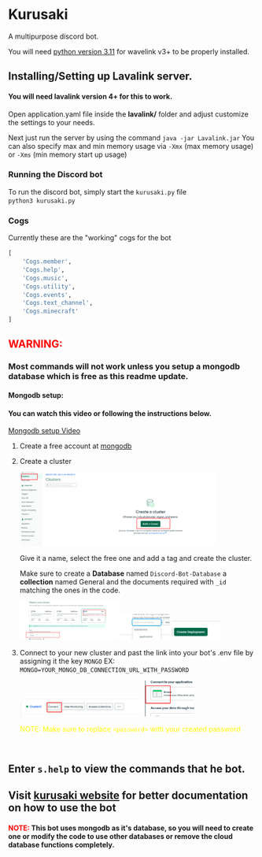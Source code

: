 # Kurusaki
A multipurpose discord bot.

You will need [python version 3.11](https://www.python.org/downloads/) for wavelink v3+ to be properly installed. 


## Installing/Setting up Lavalink server.
#### You will need lavalink version 4+ for this to work.

Open application.yaml file inside the <b>lavalink/</b> folder and adjust customize the settings to your needs.

Next just run the server by using the command `java -jar Lavalink.jar` You can also specify max and min memory usage via `-Xmx` (max memory usage) or `-Xms` (min memory start up usage)

### Running the Discord bot
To run the discord bot, simply start the `kurusaki.py` file 
<br>
`
python3 kurusaki.py
`
### Cogs
Currently these are the "working" cogs for the bot
```python
[
    'Cogs.member',
    'Cogs.help',
    'Cogs.music',
    'Cogs.utility',
    'Cogs.events',
    'Cogs.text_channel',
    'Cogs.minecraft'
]
```
## <span style="color:red"> WARNING: </span> 
### Most commands will not work unless you setup a mongodb database which is free as this readme update.

#### Mongodb setup:

<h4>You can watch this video or following the instructions below.</h4>


[Mongodb setup Video](https://www.youtube.com)



<ol>
<li>

Create a free account at [mongodb](https://www.mongodb.com)
<li>

Create a cluster 

<img width="400px" src="kurusaki/mongodb_setup/cluster_setup.png">

Give it a name, select the free one and add a tag and create the cluster.

Make sure to create a <b>Database</b> named `Discord-Bot-Database` a <b>collection</b> named General and the documents required with `_id` matching the ones in the code.



<img width= "200" src="kurusaki/mongodb_setup/naming_creating.png"> <img width="100" src="kurusaki/mongodb_setup/tags.png"> <img width="100" src="kurusaki/mongodb_setup/create_deploy.png">
<li>

Connect to your new cluster and past the link into your bot's .env file by assigning it the key `MONGO` EX: `MONGO=YOUR_MONGO_DB_CONNECTION_URL_WITH_PASSWORD`

<img width="250px" src="kurusaki/mongodb_setup/connect.png">
<img width="100px" src="kurusaki/mongodb_setup/drivers.png">

<span style="color: yellow"> NOTE: Make sure to replace `<password>` with your created password</span>
</ol>

</br>

## Enter `s.help` to view the commands that he bot.
## Visit [kurusaki website](https://kurusaki-api.gitbook.io/kurusaki-bot/) for better documentation  on how to use the bot
#### <span style="color: red">NOTE: </span>This bot uses mongodb as it's database, so you will need to create one or modify the code to use other databases or remove the cloud database functions completely.